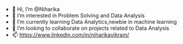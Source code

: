 - 👋 Hi, I’m @Niharika 
- 👀 I’m interested in Problem Solving and Data Analysis
- 🌱 I’m currently learning Data Analytics,newbie in machine learning
- 💞️ I’m looking to collaborate on projects related to Data Analysis
- 📫 https://www.linkedin.com/in/niharikavikram/

<!---
nvikram20/nvikram20 is a ✨ special ✨ repository because its `README.md` (this file) appears on your GitHub profile.
You can click the Preview link to take a look at your changes.
--->
